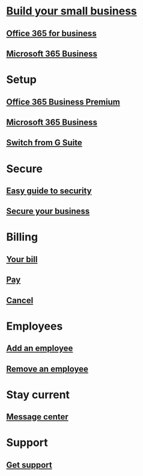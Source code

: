 # [Build your small business](build-your-small-business/build-your-small-business.md) 
## [Office 365 for business](https://support.office.com/article/4608c472-4532-44a0-ae0f-e7f0b12d2113)
## [Microsoft 365 Business](https://support.office.com/article/901e2522-c2cf-4b8c-894e-f482cda3347a)
# Setup
## [Office 365 Business Premium](https://support.office.com/article/26524a2c-1d65-48ab-8927-ae0b27370c62)
## [Microsoft 365 Business](https://support.office.com/article/38003e30-9d10-44cf-b596-f1b5f662bfa1)
## [Switch from G Suite](https://support.office.com/article/cff9f9fb-956e-4cb9-8b64-d7ebc1911123)
# Secure
## [Easy guide to security](build-your-small-business/security-guide.md)
## [Secure your business](/Office365/Admin/security-and-compliance/secure-your-business-data?toc=/office365/smallbusiness/toc.json&bc=/office365/smallbusiness/breadcrumb/toc.json)
# Billing
## [Your bill](/Office365/Admin/subscriptions-and-billing/view-your-bill-or-invoice?toc=/office365/smallbusiness/toc.json&bc=/office365/smallbusiness/breadcrumb/toc.json)
## [Pay](/Office365/Admin/subscriptions-and-billing/pay-for-your-subscription?toc=/office365/smallbusiness/toc.json&bc=/office365/smallbusiness/breadcrumb/toc.json)
## [Cancel](/Office365/Admin/subscriptions-and-billing/cancel-your-subscription?toc=/office365/smallbusiness/toc.json&bc=/office365/smallbusiness/breadcrumb/toc.json)
# Employees
## [Add an employee](/Office365/Admin/add-users/add-new-employee?toc=/office365/smallbusiness/toc.json&bc=/office365/smallbusiness/breadcrumb/toc.json)
## [Remove an employee](/Office365/Admin/add-users/remove-former-employee?toc=/office365/smallbusiness/toc.json&bc=/office365/smallbusiness/breadcrumb/toc.json)
# Stay current
## [Message center](/Office365/Admin/manage/message-center?toc=/office365/smallbusiness/toc.json&bc=/office365/smallbusiness/breadcrumb/toc.json)
# Support
## [Get support](/Office365/Admin/contact-support-for-business-products?toc=/office365/smallbusiness/toc.json&bc=/office365/smallbusiness/breadcrumb/toc.json)
